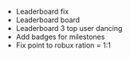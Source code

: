 - Leaderboard fix
- Leaderboard board
- Leaderboard 3 top user dancing
- Add badges for milestones
- Fix point to robux ration = 1:1